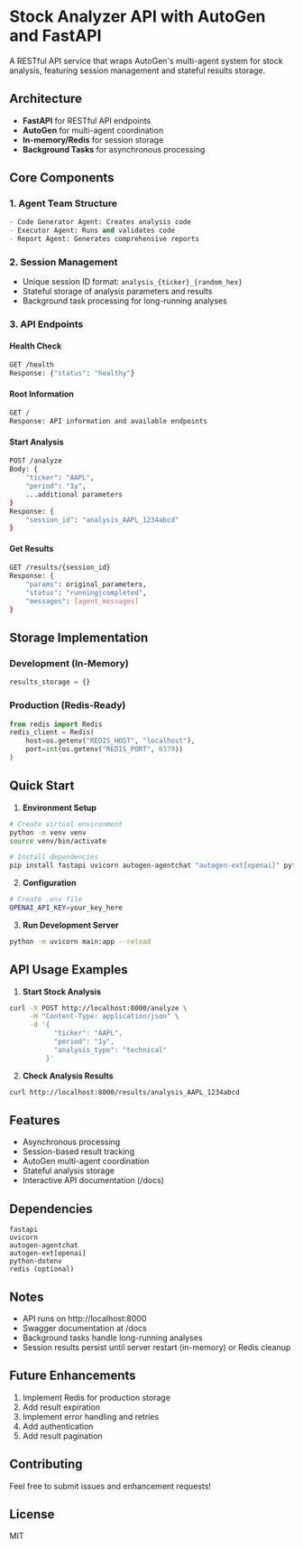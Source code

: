 # Stock Analyzer API with AutoGen and FastAPI

A RESTful API service that wraps AutoGen's multi-agent system for stock analysis, featuring session management and stateful results storage.

## Architecture

- **FastAPI** for RESTful API endpoints
- **AutoGen** for multi-agent coordination
- **In-memory/Redis** for session storage
- **Background Tasks** for asynchronous processing

## Core Components

### 1. Agent Team Structure
```python
- Code Generator Agent: Creates analysis code
- Executor Agent: Runs and validates code
- Report Agent: Generates comprehensive reports
```

### 2. Session Management
- Unique session ID format: `analysis_{ticker}_{random_hex}`
- Stateful storage of analysis parameters and results
- Background task processing for long-running analyses

### 3. API Endpoints

#### Health Check
```bash
GET /health
Response: {"status": "healthy"}
```

#### Root Information
```bash
GET /
Response: API information and available endpoints
```

#### Start Analysis
```bash
POST /analyze
Body: {
    "ticker": "AAPL",
    "period": "1y",
    ...additional parameters
}
Response: {
    "session_id": "analysis_AAPL_1234abcd"
}
```

#### Get Results
```bash
GET /results/{session_id}
Response: {
    "params": original_parameters,
    "status": "running|completed",
    "messages": [agent_messages]
}
```

## Storage Implementation

### Development (In-Memory)
```python
results_storage = {}
```

### Production (Redis-Ready)
```python
from redis import Redis
redis_client = Redis(
    host=os.getenv("REDIS_HOST", "localhost"),
    port=int(os.getenv("REDIS_PORT", 6379))
)
```

## Quick Start

1. **Environment Setup**
```bash
# Create virtual environment
python -m venv venv
source venv/bin/activate

# Install dependencies
pip install fastapi uvicorn autogen-agentchat "autogen-ext[openai]" python-dotenv redis
```

2. **Configuration**
```bash
# Create .env file
OPENAI_API_KEY=your_key_here
```

3. **Run Development Server**
```bash
python -m uvicorn main:app --reload
```

## API Usage Examples

1. **Start Stock Analysis**
```bash
curl -X POST http://localhost:8000/analyze \
     -H "Content-Type: application/json" \
     -d '{
           "ticker": "AAPL",
           "period": "1y",
           "analysis_type": "technical"
         }'
```

2. **Check Analysis Results**
```bash
curl http://localhost:8000/results/analysis_AAPL_1234abcd
```

## Features
- Asynchronous processing
- Session-based result tracking
- AutoGen multi-agent coordination
- Stateful analysis storage
- Interactive API documentation (/docs)

## Dependencies
```
fastapi
uvicorn
autogen-agentchat
autogen-ext[openai]
python-dotenv
redis (optional)
```

## Notes
- API runs on http://localhost:8000
- Swagger documentation at /docs
- Background tasks handle long-running analyses
- Session results persist until server restart (in-memory) or Redis cleanup

## Future Enhancements
1. Implement Redis for production storage
2. Add result expiration
3. Implement error handling and retries
4. Add authentication
5. Add result pagination

## Contributing
Feel free to submit issues and enhancement requests!

## License
MIT